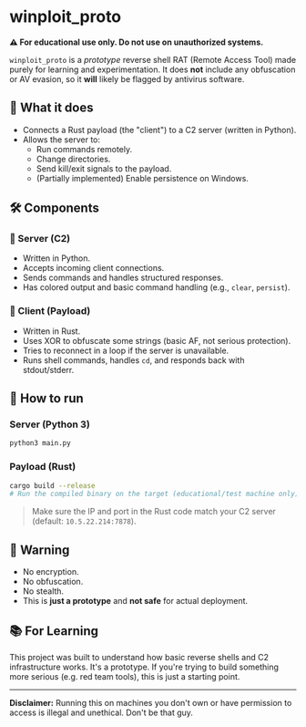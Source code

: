 # winploit_proto

**⚠️ For educational use only. Do not use on unauthorized systems.**

`winploit_proto` is a *prototype* reverse shell RAT (Remote Access Tool) made purely for learning and experimentation. It does **not** include any obfuscation or AV evasion, so it **will** likely be flagged by antivirus software.

## 🚧 What it does

- Connects a Rust payload (the "client") to a C2 server (written in Python).
- Allows the server to:
  - Run commands remotely.
  - Change directories.
  - Send kill/exit signals to the payload.
  - (Partially implemented) Enable persistence on Windows.

## 🛠 Components

### 🐍 Server (C2)
- Written in Python.
- Accepts incoming client connections.
- Sends commands and handles structured responses.
- Has colored output and basic command handling (e.g., `clear`, `persist`).

### 🦀 Client (Payload)
- Written in Rust.
- Uses XOR to obfuscate some strings (basic AF, not serious protection).
- Tries to reconnect in a loop if the server is unavailable.
- Runs shell commands, handles `cd`, and responds back with stdout/stderr.

## 🚀 How to run

### Server (Python 3)

```bash
python3 main.py
```

### Payload (Rust)

```bash
cargo build --release
# Run the compiled binary on the target (educational/test machine only)
```

> Make sure the IP and port in the Rust code match your C2 server (default: `10.5.22.214:7878`).

## 🔐 Warning

- No encryption.
- No obfuscation.
- No stealth.
- This is **just a prototype** and **not safe** for actual deployment.

## 📚 For Learning

This project was built to understand how basic reverse shells and C2 infrastructure works. It's a prototype. If you're trying to build something more serious (e.g. red team tools), this is just a starting point.

---

**Disclaimer:** Running this on machines you don't own or have permission to access is illegal and unethical. Don't be that guy.
